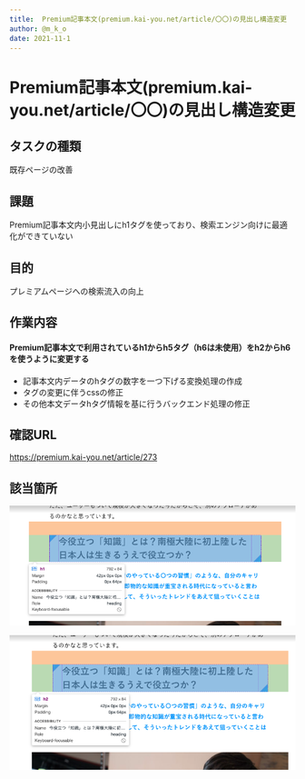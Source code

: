 ```yaml
---
title:  Premium記事本文(premium.kai-you.net/article/〇〇)の見出し構造変更
author: @m_k_o
date: 2021-11-1
---
```


# Premium記事本文(premium.kai-you.net/article/〇〇)の見出し構造変更

## タスクの種類
既存ページの改善

## 課題
Premium記事本文内小見出しにh1タグを使っており、検索エンジン向けに最適化ができていない

## 目的
プレミアムページへの検索流入の向上

## 作業内容
#### Premium記事本文で利用されているh1からh5タグ（h6は未使用）をh2からh6を使うように変更する
- 記事本文内データのhタグの数字を一つ下げる変換処理の作成
- タグの変更に伴うcssの修正
- その他本文データhタグ情報を基に行うバックエンド処理の修正

## 確認URL
https://premium.kai-you.net/article/273

## 該当箇所
![h1タグ](./images/20211101-1.png)

![h2タグ](./images/20211101-2.png)
